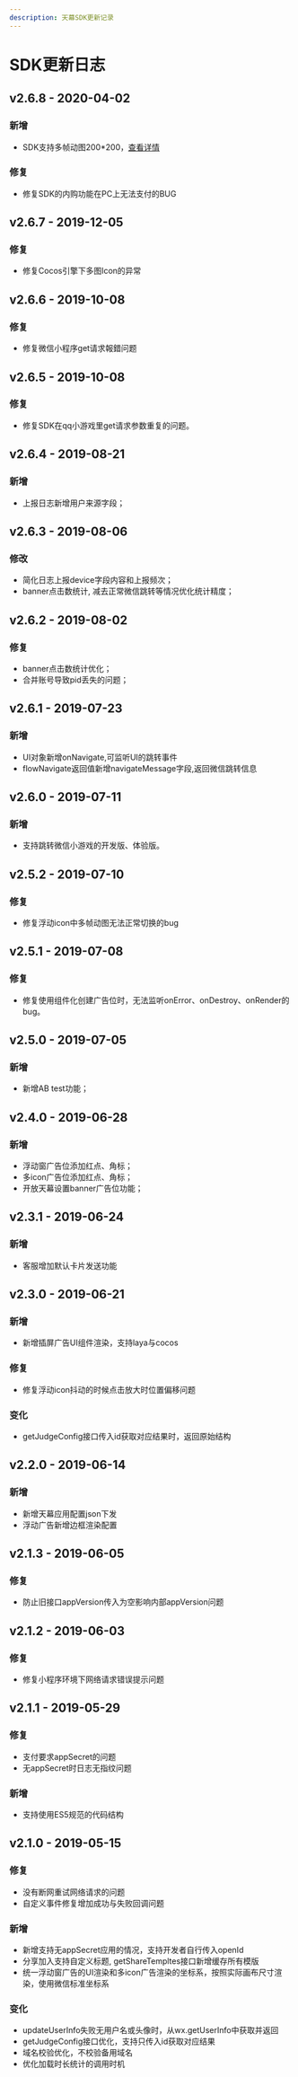 ```yaml
---
description: 天幕SDK更新记录
---
```


# SDK更新日志

## v2.6.8 - 2020-04-02

### 新增

* SDK支持多帧动图200\*200，[查看详情](../questions/gif200-200.md)

### 修复

* 修复SDK的内购功能在PC上无法支付的BUG

## v2.6.7 - 2019-12-05

### 修复

* 修复Cocos引擎下多图Icon的异常

## v2.6.6 - 2019-10-08

### 修复

* 修复微信小程序get请求報錯问题

## v2.6.5 - 2019-10-08

### 修复

* 修复SDK在qq小游戏里get请求参数重复的问题。

## v2.6.4 - 2019-08-21

### 新增

* 上报日志新增用户来源字段；

## v2.6.3 - 2019-08-06

### 修改

* 简化日志上报device字段内容和上报频次；
* banner点击数统计, 减去正常微信跳转等情况优化统计精度；

## v2.6.2 - 2019-08-02

### 修复

* banner点击数统计优化；
* 合并账号导致pid丢失的问题；

## v2.6.1 - 2019-07-23

### 新增

* UI对象新增onNavigate,可监听UI的跳转事件
* flowNavigate返回值新增navigateMessage字段,返回微信跳转信息

## v2.6.0 - 2019-07-11

### 新增

* 支持跳转微信小游戏的开发版、体验版。

## v2.5.2 - 2019-07-10

### 修复

* 修复浮动icon中多帧动图无法正常切换的bug

## v2.5.1 - 2019-07-08

### 修复

* 修复使用组件化创建广​告位时，无法监听onErr​or、onDestroy、onRender的bug。

## v2.5.0 - 2019-07-05

### 新增

* 新增AB test功能；

## v2.4.0 - 2019-06-28

### 新增

* 浮动窗广告位添加红点、角标；
* 多icon广告位添加红点、角标；
* 开放天幕设置banner广告位功能；

## v2.3.1 - 2019-06-24

### 新增

* 客服增加默认卡片发送功能

## v2.3.0 - 2019-06-21

### 新增

* 新增插屏广告UI组件渲染，支持laya与cocos

### 修复

* 修复浮动icon抖动的时候点击放大时位置偏移问题

### 变化

* getJudgeConfig接口传入id获取对应结果时，返回原始结构

## v2.2.0 - 2019-06-14

### 新增

* 新增天幕应用配置json下发
* 浮动广告新增边框渲染配置

## v2.1.3 - 2019-06-05

### 修复

* 防止旧接口appVersion传入为空影响内部appVersion问题

## v2.1.2 - 2019-06-03

### 修复

* 修复小程序环境下网络请求错误提示问题

## v2.1.1 - 2019-05-29

### 修复

* 支付要求appSecret的问题
* 无appSecret时日志无指纹问题

### 新增

* 支持使用ES5规范的代码结构

## v2.1.0 - 2019-05-15

### 修复

* 没有断网重试网络请求的问题
* 自定义事件修复增加成功与失败回调问题

### 新增

* 新增支持无appSecret应用的情况，支持开发者自行传入openId
* 分享加入支持自定义标题, getShareTempltes接口新增缓存所有模版
* 统一浮动窗广告的UI渲染和多icon广告渲染的坐标系，按照实际画布尺寸渲染，使用微信标准坐标系

### 变化

* updateUserInfo失败无用户名或头像时，从wx.getUserInfo中获取并返回
* getJudgeConfig接口优化，支持只传入id获取对应结果
* 域名校验优化，不校验备用域名
* 优化加载时长统计的调用时机

